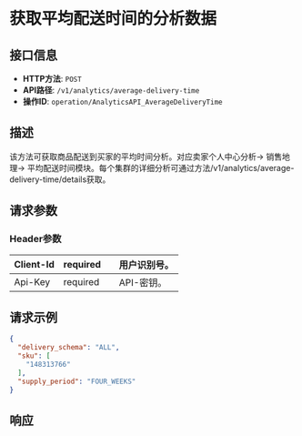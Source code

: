 # 获取平均配送时间的分析数据

## 接口信息

- **HTTP方法**: `POST`
- **API路径**: `/v1/analytics/average-delivery-time`
- **操作ID**: `operation/AnalyticsAPI_AverageDeliveryTime`

## 描述

该方法可获取商品配送到买家的平均时间分析。对应卖家个人中心分析→ 销售地理→ 平均配送时间模块。每个集群的详细分析可通过方法/v1/analytics/average-delivery-time/details获取。

## 请求参数

### Header参数

| Client-Id | required |  | 用户识别号。 |
|---|---|---|---|
| Api-Key | required |  | API-密钥。 |

## 请求示例

```json
{
  "delivery_schema": "ALL",
  "sku": [
    "148313766"
  ],
  "supply_period": "FOUR_WEEKS"
}
```

## 响应
